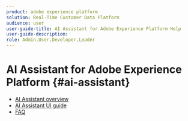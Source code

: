 ```yaml
---
product: adobe experience platform
solution: Real-Time Customer Data Platform
audience: user
user-guide-title: AI Assistant for Adobe Experience Platform Help
user-guide-description: 
role: Admin,User,Developer,Leader
---
```


# AI Assistant for Adobe Experience Platform {#ai-assistant}

* [AI Assistant overview](home.md)
* [AI Assistant UI guide](ui-guide.md)
* [FAQ](faq.md)